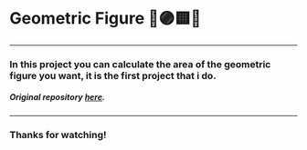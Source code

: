 # Geometric Figure 🔺🟣🟨➖
---
### In this project you can calculate the area of the geometric figure you want, it is the first project that i do.

##### Original repository [here](https://github.com/ToniBLopez/CursFonamentsDeLaProgramacio/tree/master/ejerciciosCurso/ejercicios_15-02-2022/modul7.3_ex1 "Original repo").
---
### Thanks for watching!
